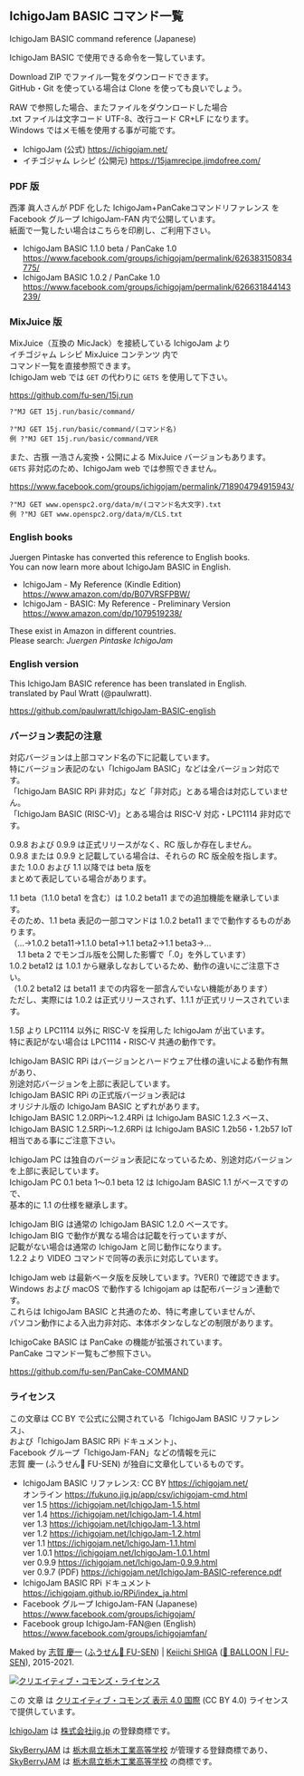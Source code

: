 ## IchigoJam BASIC コマンド一覧
IchigoJam BASIC command reference (Japanese)

IchigoJam BASIC で使用できる命令を一覧しています。

Download ZIP でファイル一覧をダウンロードできます。\
GitHub・Git を使っている場合は Clone を使っても良いでしょう。

RAW で参照した場合、またファイルをダウンロードした場合\
.txt ファイルは文字コード UTF-8、改行コード CR+LF になります。\
Windows ではメモ帳を使用する事が可能です。

* IchigoJam (公式) https://ichigojam.net/
* イチゴジャム レシピ (公開元) https://15jamrecipe.jimdofree.com/

### PDF 版

西澤 眞人さんが PDF 化した IchigoJam+PanCakeコマンドリファレンス を\
Facebook グループ IchigoJam-FAN 内で公開しています。\
紙面で一覧したい場合はこちらを印刷し、ご利用下さい。

* IchigoJam BASIC 1.1.0 beta / PanCake 1.0<br />https://www.facebook.com/groups/ichigojam/permalink/626383150834775/<br />
* IchigoJam BASIC 1.0.2 / PanCake 1.0<br />https://www.facebook.com/groups/ichigojam/permalink/626631844143239/

### MixJuice 版

MixJuice（互換の MicJack）を接続している IchigoJam より\
イチゴジャム レシピ MixJuice コンテンツ 内で\
コマンド一覧を直接参照できます。\
IchigoJam web では `GET` の代わりに `GETS` を使用して下さい。

https://github.com/fu-sen/15j.run
```
?"MJ GET 15j.run/basic/command/

?"MJ GET 15j.run/basic/command/(コマンド名)
例 ?"MJ GET 15j.run/basic/command/VER
```

また、古籏 一浩さん変換・公開による MixJuice バージョンもあります。\
`GETS` 非対応のため、IchigoJam web では参照できません。

https://www.facebook.com/groups/ichigojam/permalink/718904794915943/

```
?"MJ GET www.openspc2.org/data/m/(コマンド名大文字).txt
例 ?"MJ GET www.openspc2.org/data/m/CLS.txt
```

### English books

Juergen Pintaske has converted this reference to English books.\
You can now learn more about IchigoJam BASIC in English.

- IchigoJam - My Reference (Kindle Edition)\
https://www.amazon.com/dp/B07VRSFPBW/
- IchigoJam - BASIC: My Reference - Preliminary Version\
https://www.amazon.com/dp/1079519238/

These exist in Amazon in different countries.\
Please search: *Juergen Pintaske IchigoJam*

### English version

This IchigoJam BASIC reference has been translated in English.\
translated by Paul Wratt (@paulwratt).

https://github.com/paulwratt/IchigoJam-BASIC-english

### バージョン表記の注意

対応バージョンは上部コマンド名の下に記載しています。\
特にバージョン表記のない「IchigoJam BASIC」などは全バージョン対応です。\
「IchigoJam BASIC RPi 非対応」など「非対応」とある場合は対応していません。\
「IchigoJam BASIC (RISC-V)」とある場合は RISC-V 対応・LPC1114 非対応です。

0.9.8 および 0.9.9 は正式リリースがなく、RC 版しか存在しません。\
0.9.8 または 0.9.9 と記載している場合は、それらの RC 版全般を指します。\
また 1.0.0 および 1.1 以降では beta 版を\
まとめて表記している場合があります。

1.1 beta（1.1.0 beta1 を含む）は 1.0.2 beta11 までの追加機能を継承しています。\
そのため、1.1 beta 表記の一部コマンドは 1.0.2 beta11 までで動作するものがあります。\
（...→1.0.2 beta11→1.1.0 beta1→1.1 beta2→1.1 beta3→...\
　1.1 beta 2 でモンゴル版を公開した影響で「.0」を外しています）\
1.0.2 beta12 は 1.0.1 から継承しなおしているため、動作の違いにご注意下さい。\
（1.0.2 beta12 は beta11 までの内容を一部含んでいない機能があります）\
ただし、実際には 1.0.2 は正式リリースされず、1.1.1 が正式リリースされています。

1.5β より LPC1114 以外に RISC-V を採用した IchigoJam が出ています。\
特に表記がない場合は LPC1114・RISC-V 共通の動作です。

IchigoJam BASIC RPi はバージョンとハードウェア仕様の違いによる動作有無があり、\
別途対応バージョンを上部に表記しています。\
IchigoJam BASIC RPi の正式版バージョン表記は\
オリジナル版の IchigoJam BASIC とずれがあります。\
IchigoJam BASIC 1.2.0RPi～1.2.4RPi は IchigoJam BASIC 1.2.3 ベース、\
IchigoJam BASIC 1.2.5RPi～1.2.6RPi は IchigoJam BASIC 1.2b56・1.2b57 IoT 相当である事にご注意下さい。

IchigoJam PC は独自のバージョン表記になっているため、別途対応バージョンを上部に表記しています。\
IchigoJam PC 0.1 beta 1～0.1 beta 12 は IchigoJam BASIC 1.1 がベースですので、\
基本的に 1.1 の仕様を継承します。

IchigoJam BIG は通常の IchigoJam BASIC 1.2.0 ベースです。\
IchigoJam BIG で動作が異なる場合は記載を行っていますが、\
記載がない場合は通常の IchigoJam と同じ動作になります。\
1.2.2 より VIDEO コマンドで同等の表示に対応しています。

IchigoJam web は最新ベータ版を反映しています。?VER() で確認できます。\
Windows および macOS で動作する Ichigojam ap は配布バージョン連動です。\
これらは IchigoJam BASIC と共通のため、特に考慮していませんが、\
パソコン動作による入出力非対応、本体ボタンなしなどの制限があります。

IchigoCake BASIC は PanCake の機能が拡張されています。\
PanCake コマンド一覧もご参照下さい。

https://github.com/fu-sen/PanCake-COMMAND

### ライセンス

この文章は CC BY で公式に公開されている「IchigoJam BASIC リファレンス」、\
および「IchigoJam BASIC RPi ドキュメント」、\
Facebook グループ「IchigoJam-FAN」などの情報を元に\
志賀 慶一 (ふうせん🎈 FU-SEN) が独自に文章化しているものです。

* IchigoJam BASIC リファレンス: CC BY https://ichigojam.net/ \
オンライン https://fukuno.jig.jp/app/csv/ichigojam-cmd.html \
ver 1.5 https://ichigojam.net/IchigoJam-1.5.html \
ver 1.4 https://ichigojam.net/IchigoJam-1.4.html \
ver 1.3 https://ichigojam.net/IchigoJam-1.3.html \
ver 1.2 https://ichigojam.net/IchigoJam-1.2.html \
ver 1.1 https://ichigojam.net/IchigoJam-1.1.html \
ver 1.0.1 https://ichigojam.net/IchigoJam-1.0.1.html \
ver 0.9.9 https://ichigojam.net/IchigoJam-0.9.9.html \
ver 0.9.7 (PDF) https://ichigojam.net/IchigoJam-BASIC-reference.pdf
* IchigoJam BASIC RPi ドキュメント\
https://ichigojam.github.io/RPi/index_ja.html
* Facebook グループ IchigoJam-FAN (Japanese)\
https://www.facebook.com/groups/ichigojam/
* Facebook group IchigoJam-FAN@en (English)\
https://www.facebook.com/groups/ichigojamfan/

Maked by [志賀 慶一](https://www.facebook.com/keiichishiga) ([ふうせん🎈 FU-SEN](https://balloon.asia/)) | [Keiichi SHIGA](https://www.facebook.com/keiichishiga) ([🎈 BALLOON | FU-SEN](https://balloon.cm/)), 2015-2021.

<a rel="license" href="https://creativecommons.org/licenses/by/4.0/"><img alt="クリエイティブ・コモンズ・ライセンス" style="border-width:0" src="https://licensebuttons.net/l/by/4.0/88x31.png" /></a>

この 文章 は <a rel="license" href="https://creativecommons.org/licenses/by/4.0/">クリエイティブ・コモンズ 表示 4.0 国際</a> (CC BY 4.0) ライセンスで提供しています。

[IchigoJam](https://ichigojam.net/) は [株式会社jig.jp](https://jig.jp/) の登録商標です。

[SkyBerryJAM](http://www.tochigi-edu.ed.jp/tochigikogyo/nc2/index.php?page_id=212) は [栃木県立栃木工業高等学校](http://www.tochigi-edu.ed.jp/tochigikogyo/nc2/) が管理する登録商標であり、\
[SkyBerryJAM](http://www.tochigi-edu.ed.jp/tochigikogyo/nc2/index.php?page_id=212) は [栃木県立栃木工業高等学校](http://www.tochigi-edu.ed.jp/tochigikogyo/nc2/) の商標です。
